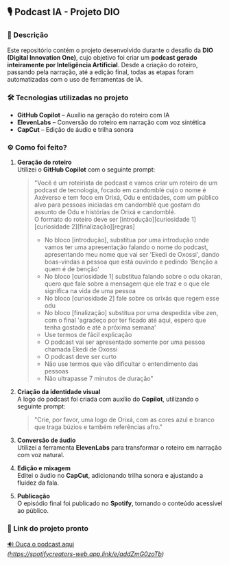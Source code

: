 
## 🎙️ Podcast IA - Projeto DIO

### 📝 Descrição

Este repositório contém o projeto desenvolvido durante o desafio da **DIO (Digital Innovation One)**, cujo objetivo foi criar um **podcast gerado inteiramente por Inteligência Artificial**. Desde a criação do roteiro, passando pela narração, até a edição final, todas as etapas foram automatizadas com o uso de ferramentas de IA.

### 🛠️ Tecnologias utilizadas no projeto

- **GitHub Copilot** – Auxílio na geração do roteiro com IA  
- **ElevenLabs** – Conversão do roteiro em narração com voz sintética  
- **CapCut** – Edição de áudio e trilha sonora

### ⚙️ Como foi feito?

1. **Geração do roteiro**  
   Utilizei o **GitHub Copilot** com o seguinte prompt:

   > "Você é um roteirista de podcast e vamos criar um roteiro de um podcast de tecnologia, focado em candomblé cujo o nome é Axéverso e tem foco em Orixá, Odu e entidades, com um público alvo para pessoas iniciadas em candomblé que gostam do assunto de Odu e histórias de Orixá e candomblé.  
   > O formato do roteiro deve ser [introdução][curiosidade 1][curiosidade 2][finalização][regras]  
   > - No bloco [introdução], substitua por uma introdução onde vamos ter uma apresentação falando o nome do podcast, apresentando meu nome que vai ser 'Ekedi de Oxossi', dando boas-vindas a pessoa que está ouvindo e pedindo 'Benção a quem é de benção'  
   > - No bloco [curiosidade 1] substitua falando sobre o odu okaran, quero que fale sobre a mensagem que ele traz e o que ele significa na vida de uma pessoa  
   > - No bloco [curiosidade 2] fale sobre os orixás que regem esse odu  
   > - No bloco [finalização] substitua por uma despedida vibe zen, com o final 'agradeço por ter ficado até aqui, espero que tenha gostado e até a próxima semana'  
   > - Use termos de fácil explicação  
   > - O podcast vai ser apresentado somente por uma pessoa chamada Ekedi de Oxossi  
   > - O podcast deve ser curto  
   > - Não use termos que vão dificultar o entendimento das pessoas  
   > - Não ultrapasse 7 minutos de duração"

2. **Criação da identidade visual**  
   A logo do podcast foi criada com auxílio do **Copilot**, utilizando o seguinte prompt:

   > "Crie, por favor, uma logo de Orixá, com as cores azul e branco que traga búzios e também referências afro."

3. **Conversão de áudio**  
   Utilizei a ferramenta **ElevenLabs** para transformar o roteiro em narração com voz natural.

4. **Edição e mixagem**  
   Editei o áudio no **CapCut**, adicionando trilha sonora e ajustando a fluidez da fala.

5. **Publicação**  
   O episódio final foi publicado no **Spotify**, tornando o conteúdo acessível ao público.

### 🔗 Link do projeto pronto

[🔊 Ouça o podcast aqui](https://linkdopodcast.com)  
*(https://spotifycreators-web.app.link/e/addZmG0zoTb)*

